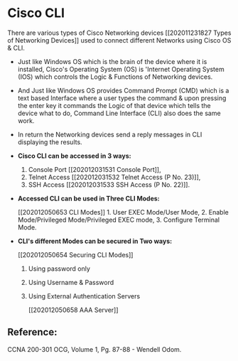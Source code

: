 # Cisco CLI

There are various types of Cisco Networking devices \[\[202011231827 Types of Networking Devices\]\] used to connect different Networks using Cisco OS & CLI.

* Just like Windows OS which is the brain of the device where it is installed, Cisco's Operating System \(OS\) is 'Internet Operating System \(IOS\) which controls the Logic & Functions of Networking devices.   
* And Just like Windows OS provides Command Prompt \(CMD\) which is a text based Interface where a user types the command & upon pressing the enter key it commands the Logic of that device which tells the device what to do, Command Line Interface \(CLI\) also does the same work.
* In return the Networking devices send a reply messages in CLI displaying the results.
* **Cisco CLI can be accessed in 3 ways:**
  1. Console Port \[\[202012031531 Console Port\]\], 
  2. Telnet Access \[\[202012031532 Telnet Access \(P No. 23\)\]\], 
  3. SSH Access \[\[202012031533 SSH Access \(P No. 22\)\]\].
* **Accessed CLI can be used in Three CLI Modes:**

  \[\[202012050653 CLI Modes\]\] 1. User EXEC Mode/User Mode, 2. Enable Mode/Privileged Mode/Privileged EXEC mode, 3. Configure Terminal Mode.

* **CLI's different Modes can be secured in Two ways:**

  \[\[202012050654 Securing CLI Modes\]\]

  1. Using password only
  2. Using Username & Password
  3. Using External Authentication Servers

     \[\[202012050658 AAA Server\]\]

## Reference:

CCNA 200-301 OCG, Volume 1, Pg. 87-88 - Wendell Odom.

